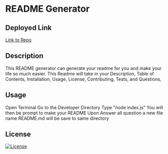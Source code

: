 # README Generator

## Deployed Link
[Link to Repo](https://github.com/Truecoding4life/README-generator)

## Description
This README generator can generate your readme for you and make your life so much easier. This Readme will take in your Description, Table of Contents, Installation, Usage, License, Contributing, Tests, and Questions,

## Usage
Open Terminal
Go to the Developer Directory
Type "node index.js"
You will then be prompt to make your README
Upon Answer all question a new file name README.md will be save to same directory



## License

[![License](https://img.shields.io/badge/License-Apache_2.0-blue.svg)](https://opensource.org/licenses/Apache-2.0)
